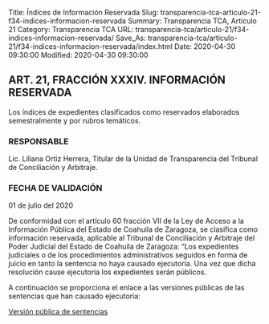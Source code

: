 Title: Índices de Información Reservada
Slug: transparencia-tca-articulo-21-f34-indices-informacion-reservada
Summary: Transparencia TCA, Artículo 21
Category: Transparencia TCA
URL: transparencia-tca/articulo-21/f34-indices-informacion-reservada/
Save_As: transparencia-tca/articulo-21/f34-indices-informacion-reservada/index.html
Date: 2020-04-30 09:30:00
Modified: 2020-04-30 09:30:00


## ART. 21, FRACCIÓN XXXIV. INFORMACIÓN RESERVADA

Los índices de expedientes clasificados como reservados elaborados semestralmente y por rubros temáticos.

### RESPONSABLE

Lic. Liliana Ortiz Herrera, Titular de la Unidad de Transparencia del Tribunal de Conciliación y Arbitraje.

### FECHA DE VALIDACIÓN

01 de julio del 2020

De conformidad con el artículo 60 fracción VII de la Ley de Acceso a la Información Pública del Estado de Coahuila de Zaragoza, se clasifica como información reservada, aplicable al Tribunal de Conciliación y Arbitraje del Poder Judicial del Estado de Coahuila de Zaragoza: “Los expedientes judiciales o de los procedimientos administrativos seguidos en forma de juicio en tanto la sentencia no haya causado ejecutoria. Una vez que dicha resolución cause ejecutoria los expedientes serán públicos.

A continuación se proporciona el enlace a las versiones públicas de las sentencias que han causado ejecutoria:

[Versión pública de sentencias](https://www.pjecz.gob.mx/consultas/sentencias/)


